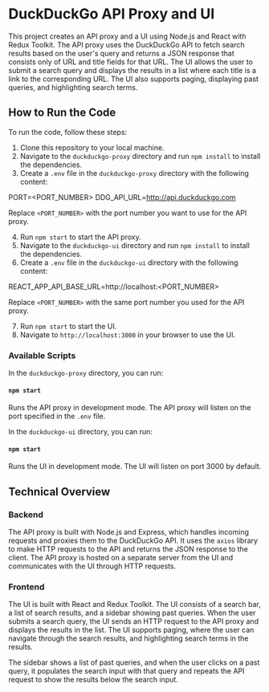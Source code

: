# DuckDuckGo API Proxy and UI

This project creates an API proxy and a UI using Node.js and React with Redux Toolkit. The API proxy uses the DuckDuckGo API to fetch search results based on the user's query and returns a JSON response that consists only of URL and title fields for that URL. The UI allows the user to submit a search query and displays the results in a list where each title is a link to the corresponding URL. The UI also supports paging, displaying past queries, and highlighting search terms.

## How to Run the Code

To run the code, follow these steps:

1. Clone this repository to your local machine.
2. Navigate to the `duckduckgo-proxy` directory and run `npm install` to install the dependencies.
3. Create a `.env` file in the `duckduckgo-proxy` directory with the following content:

PORT=<PORT_NUMBER>
DDG_API_URL=http://api.duckduckgo.com

Replace `<PORT_NUMBER>` with the port number you want to use for the API proxy.

4. Run `npm start` to start the API proxy.
5. Navigate to the `duckduckgo-ui` directory and run `npm install` to install the dependencies.
6. Create a `.env` file in the `duckduckgo-ui` directory with the following content:

REACT_APP_API_BASE_URL=http://localhost:<PORT_NUMBER>

Replace `<PORT_NUMBER>` with the same port number you used for the API proxy.

7. Run `npm start` to start the UI.
8. Navigate to `http://localhost:3000` in your browser to use the UI.

### Available Scripts

In the `duckduckgo-proxy` directory, you can run:

#### `npm start`

Runs the API proxy in development mode. The API proxy will listen on the port specified in the `.env` file.

In the `duckduckgo-ui` directory, you can run:

#### `npm start`

Runs the UI in development mode. The UI will listen on port 3000 by default.

## Technical Overview

### Backend

The API proxy is built with Node.js and Express, which handles incoming requests and proxies them to the DuckDuckGo API. It uses the `axios` library to make HTTP requests to the API and returns the JSON response to the client. The API proxy is hosted on a separate server from the UI and communicates with the UI through HTTP requests.

### Frontend

The UI is built with React and Redux Toolkit. The UI consists of a search bar, a list of search results, and a sidebar showing past queries. When the user submits a search query, the UI sends an HTTP request to the API proxy and displays the results in the list. The UI supports paging, where the user can navigate through the search results, and highlighting search terms in the results.

The sidebar shows a list of past queries, and when the user clicks on a past query, it populates the search input with that query and repeats the API request to show the results below the search input.

